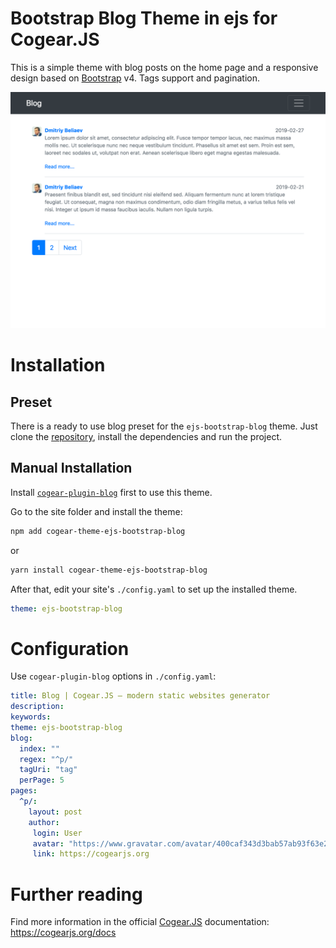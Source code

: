 # Bootstrap Blog Theme in ejs for Cogear.JS

This is a simple theme with blog posts on the home page and a responsive design based on [Bootstrap](https://getbootstrap.com) v4. Tags support and pagination.

![screenshot](https://github.com/dtslvr/cogear-theme-ejs-bootstrap-blog/raw/master/screenshot.png)

# Installation

## Preset

There is a ready to use blog preset for the `ejs-bootstrap-blog` theme. Just clone the [repository](https://github.com/dtslvr/cogear-preset-ejs-bootstrap-blog), install the dependencies and run the project.

## Manual Installation

Install [`cogear-plugin-blog`](https://github.com/codemotion/cogear-plugin-blog) first to use this theme.

Go to the site folder and install the theme:
```bash
npm add cogear-theme-ejs-bootstrap-blog
```

or

```bash
yarn install cogear-theme-ejs-bootstrap-blog
```

After that, edit your site's `./config.yaml` to set up the installed theme.

```yaml
theme: ejs-bootstrap-blog
```

# Configuration

Use `cogear-plugin-blog` options in `./config.yaml`:
``` yaml
title: Blog | Cogear.JS – modern static websites generator
description:
keywords:
theme: ejs-bootstrap-blog
blog:
  index: ""
  regex: "^p/"
  tagUri: "tag"
  perPage: 5
pages:
  ^p/:
    layout: post
    author:
     login: User
     avatar: "https://www.gravatar.com/avatar/400caf343d3bab57ab93f63e21a12be7?s=24"
     link: https://cogearjs.org
```

# Further reading

Find more information in the official [Cogear.JS](https://cogearjs.org) documentation: https://cogearjs.org/docs
